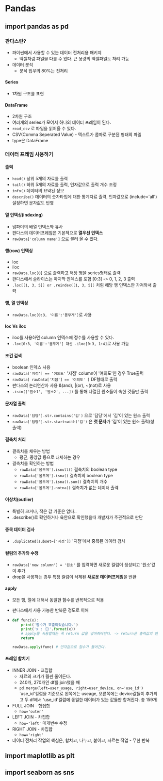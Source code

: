 # Pandas

## import pandas as pd

### 판다스란?

- 파이썬에서 사용할 수 있는 데이터 전처리용 패키지
  - 엑셀처럼 파일을 다룰 수 있다. 큰 용량의 엑셀파일도 처리 가능
- 데이터 분석
  - 분석 업무의 80%는 전처리

#### Series

- 1차원 구조를 표현

#### DataFrame

- 2차원 구조
- 여러개의 series가 모여서 하나의 데이터 프레임이 된다.
- `read_csv` 로 파일을 읽어올 수 있다.
- CSV(Comma Seperated Value) - 텍스트가 콤마로 구분된 형태의 파일
- type은 DataFrame

### 데이터 프레임 사용하기

#### 출력

- `head()` 상위 5개의 자료를 출력
- `tail()` 하위 5개의 자료를 출력, 인자값으로 출력 개수 조정
- `info()` 데이터의 요약된 정보
- `describe()` 데이터의 숫자타입에 대한 통계자료 출력, 인자값으로 (include='all') 설정하면 문자값도 반영

#### 열 인덱싱(indexing)

- 넘파이의 배열 인덱스와 유사
- 판다스의 데이터프레임은 기본적으로 **열우선 인덱스**
- `rawData['column name']` 으로 불러 올 수 있다.

#### 행(row) 인덱싱

- loc
- iloc
- `rawData.loc[0]` 으로 출력하고 해당 행을 series형태로 출력
- 판다스에서 슬라이스는 마지막 인덱스를 포함 [0:3] -> 0, 1, 2, 3 출력
- `.loc[[1, 3, 5]] or .reindex([1, 3, 5])` 처럼 해당 행 인덱스만 가져와서 출력

#### 행, 열 인덱싱

- `rawData.loc[0:3, '이름':'몸무게']`로 사용

#### loc Vs iloc

- iloc를 사용하면 column 인덱스에 정수를 사용할 수 있다.
- `.loc[0:3, '이름':'몸무게'] 대신 .iloc[0:3, 1:4]`로 사용 가능

#### 조건 검색

- boolean 인덱스 사용
- `rawData['지점'] == '여의도'` '지점' column이 '여의도'인 경우 True출력
- `rawData[ rawData['지점'] == '여의도' ]` DF형태로 출력
- 판다스의 논리연산자 사용 &(and), |(or), ~(not)로 사용
- `.isin(['원소1', '원소2', ...])` 를 통해 나열된 원소들이 속한 것들만 출력

#### 문자열 출력

- `rawData['담당'].str.contains('김')` 으로 '담당'에서 '김'이 있는 원소 출력
- `rawData['담당'].str.startswith('김')` 은 **첫 문자**가 '김'이 있는 원소 출력(성출력)

#### 결측치 처리

- 결측치를 채우는 방법
  - 평균, 중앙값 등으로 대체하는 경우
- 결측치를 확인하는 방법
  - `rawData['몸무게'].isnull()` 결측치의 boolean type
  - `rawData['몸무게'].isna()` 결측치의 boolean type
  - `rawData['몸무게'].isna().sum()` 결측치의 개수
  - `rawData['몸무게'].notna()` 결측치가 없는 데이터 출력

#### 이상치(outlier)

- 특별히 크거나, 작은 값 기준은 없다..
- .describe()로 확인하거나 육안으로 확인했을때 개발자가 주관적으로 판단

#### 중목 데이터 검사

- `.duplicated(subset=['지점'])` '지점'에서 중복된 데이터 검사

#### 컬럼의 추가와 수정

- `rawData['new column'] = '원소'` 를 입력하면 새로운 컬럼이 생성되고 '원소'값이 추가
- drop을 사용하는 경우 특정 컬럼이 삭제된 **새로운 데이터프레임**을 반환

#### apply

- 모든 행, 열에 대해서 동일한 함수를 반복적으로 적용

- 판다스에서 사용 가능한 반복문 정도로 이해

- ```python
  def func(x):
      print('함수가 호출되었습니다.')
      print('x : {}'.format(x))
      # apply를 사용할때는 꼭 return 값을 넣어줘야한다. -> return은 출력값의 맨 마지막에 나온다.
      return
  
  rawData.apply(func) # 인자값으로 함수가 들어간다.
  ```

#### 프레임 합치기

- INNER JOIN - 교집합
  - 자료의 크기가 훨씬 줄어든다.
  - 240개, 270개인 df를 join했을 때
  - `pd.merge(left=user_usage, right=user_device, on='use_id')` 'use_id'컬럼을 기준으로 왼쪽에는 useage, 오른쪽에는 device값들이 추가되고 두 df에서 'use_id'컬럼에 동일한 데이터가 있는 값들만 합쳐진다. 총 159개
- FULL JOIN - 합집합
  - `how='outer'`
- LEFT JOIN - 차집합
  - `how='left'` 매개변수 수정
- RIGHT JOIN - 차집합
  - `how='right'`
- 데이터 전처리 작업의 핵심은, 합치고, 나누고, 붙이고, 자르는 작업 - 무한 반복



## import maplotlib as plt

## import seaborn as sns

